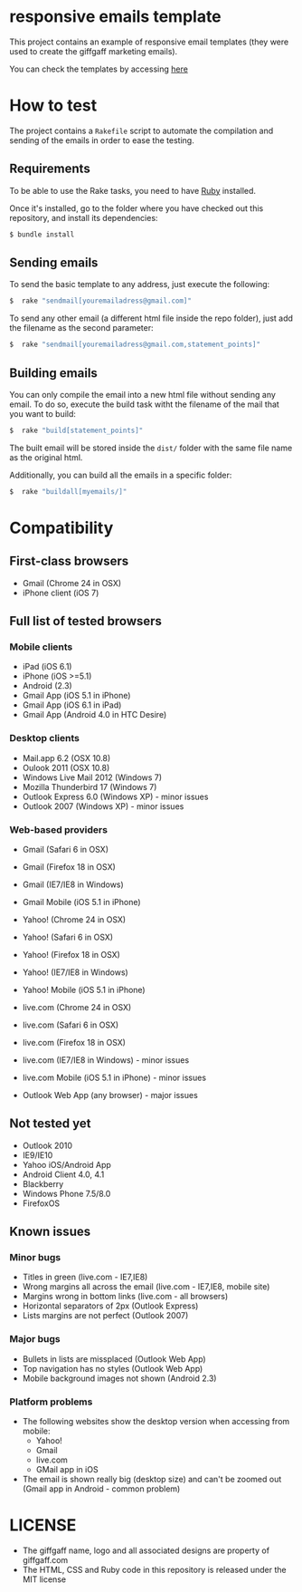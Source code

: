 # responsive emails template

This project contains an example of responsive email templates (they were used to create the giffgaff marketing emails).

You can check the templates by accessing [here](http://rafeca.com/email-templates)

# How to test

The project contains a `Rakefile` script to automate the compilation and sending of the emails
in order to ease the testing.

## Requirements

To be able to use the Rake tasks, you need to have [Ruby](http://www.ruby-lang.org/) installed.

Once it's installed, go to the folder where you have checked out this repository, and install its dependencies:

```bash
$ bundle install
```

## Sending emails

To send the basic template to any address, just execute the following:

```bash
$  rake "sendmail[youremailadress@gmail.com]"
```

To send any other email (a different html file inside the repo folder), just add the filename as the second parameter:

```bash
$  rake "sendmail[youremailadress@gmail.com,statement_points]"
```

## Building emails

You can only compile the email into a new html file without sending any email. To do so,
execute the build task witht the filename of the mail that you want to build:

```bash
$  rake "build[statement_points]"
```

The built email will be stored inside the `dist/` folder with the same file name as
the original html.

Additionally, you can build all the emails in a specific folder:

```bash
$  rake "buildall[myemails/]"
```

# Compatibility

## First-class browsers

* Gmail (Chrome 24 in OSX)
* iPhone client (iOS 7)

## Full list of tested browsers

### Mobile clients

* iPad (iOS 6.1)
* iPhone (iOS >=5.1)
* Android (2.3)
* Gmail App (iOS 5.1 in iPhone)
* Gmail App (iOS 6.1 in iPad)
* Gmail App (Android 4.0 in HTC Desire)

### Desktop clients

* Mail.app 6.2 (OSX 10.8)
* Oulook 2011 (OSX 10.8)
* Windows Live Mail 2012 (Windows 7)
* Mozilla Thunderbird 17 (Windows 7)
* Outlook Express 6.0 (Windows XP) - minor issues
* Outlook 2007 (Windows XP) - minor issues

### Web-based providers

* Gmail (Safari 6 in OSX)
* Gmail (Firefox 18 in OSX)
* Gmail (IE7/IE8 in Windows)
* Gmail Mobile (iOS 5.1 in iPhone)
* Yahoo! (Chrome 24 in OSX)
* Yahoo! (Safari 6 in OSX)
* Yahoo! (Firefox 18 in OSX)
* Yahoo! (IE7/IE8 in Windows)
* Yahoo! Mobile (iOS 5.1 in iPhone)
* live.com (Chrome 24 in OSX)
* live.com (Safari 6 in OSX)
* live.com (Firefox 18 in OSX)
* live.com (IE7/IE8 in Windows) - minor issues
* live.com Mobile (iOS 5.1 in iPhone) - minor issues

* Outlook Web App (any browser) - major issues

## Not tested yet

* Outlook 2010
* IE9/IE10
* Yahoo iOS/Android App
* Android Client 4.0, 4.1
* Blackberry
* Windows Phone 7.5/8.0
* FirefoxOS

## Known issues

### Minor bugs

- Titles in green (live.com - IE7,IE8)
- Wrong margins all across the email (live.com - IE7,IE8, mobile site)
- Margins wrong in bottom links (live.com - all browsers)
- Horizontal separators of 2px (Outlook Express)
- Lists margins are not perfect (Outlook 2007)


### Major bugs

- Bullets in lists are missplaced (Outlook Web App)
- Top navigation has no styles (Outlook Web App)
- Mobile background images not shown (Android 2.3)

### Platform problems

- The following websites show the desktop version when accessing from mobile:
  * Yahoo!
  * Gmail
  * live.com
  * GMail app in iOS
- The email is shown really big (desktop size) and can't be zoomed out (Gmail app in Android - common problem)

# LICENSE

* The giffgaff name, logo and all associated designs are property of giffgaff.com
* The HTML, CSS and Ruby code in this repository is released under the MIT license
